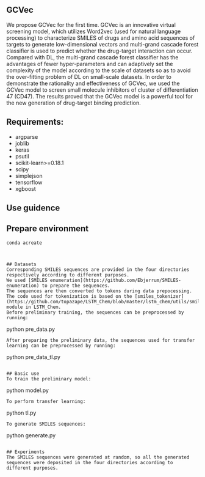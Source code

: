 ## GCVec
We propose GCVec for the first time. GCVec is an innovative virtual screening model, which utilizes Word2vec (used for natural language processing) to characterize SMILES of drugs and amino acid sequences of targets to generate low-dimensional vectors and multi-grand cascade forest classifier is used to predict whether the drug-target interaction can occur. Compared with DL, the multi-grand cascade forest classifier has the advantages of fewer hyper-parameters and can adaptively set the complexity of the model according to the scale of datasets so as to avoid the over-fitting problem of DL on small-scale datasets. In order to demonstrate the rationality and effectiveness of GCVec, we used the GCVec model to screen small molecule inhibitors of cluster of differentiation 47 (CD47). The results proved that the GCVec model is a powerful tool for the new generation of drug-target binding prediction.

## Requirements:
* argparse
* joblib
* keras
* psutil
* scikit-learn>=0.18.1
* scipy
* simplejson
* tensorflow
* xgboost

## Use guidence
## Prepare environment
```
conda acreate 



## Datasets
Corresponding SMILES sequences are provided in the four directories respectively according to different purposes.
We used [SMILES enumeration](https://github.com/Ebjerrum/SMILES-enumeration) to prepare the sequences.
The sequences are then converted to tokens during data prepocessing. The code used for tokenization is based on the [smiles_tokenizer](https://github.com/topazape/LSTM_Chem/blob/master/lstm_chem/utils/smiles_tokenizer.py) module in LSTM_Chem.  
Before preliminary training, the sequences can be preprocessed by running:
```
python pre_data.py
```
After preparing the preliminary data, the sequences used for transfer learning can be preprocessed by running:
```
python pre_data_tl.py
```

## Basic use
To train the preliminary model:
```
python model.py
```
To perform transfer learning:
```
python tl.py
```
To generate SMILES sequences:
```
python generate.py
```

## Experiments
The SMILES sequences were generated at random, so all the generated sequences were deposited in the four directories according to different purposes.
